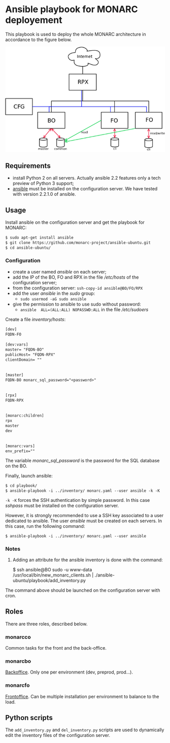# Ansible playbook for MONARC deployement

This playbook is used to deploy the whole MONARC architecture in accordance to
the figure below.

![MONARC architecture](images/monarc-architecture.png "MONARC architecture")


## Requirements

* install Python 2 on all servers. Actually ansible 2.2 features only a tech
  preview of Python 3 support;
* [ansible](https://www.ansible.com/) must be installed on the configuration
  server. We have tested with version 2.2.1.0 of ansible.


## Usage


Install ansible on the configuration server and get the playbook for MONARC:

    $ sudo apt-get install ansible
    $ git clone https://github.com/monarc-project/ansible-ubuntu.git
    $ cd ansible-ubuntu/

### Configuration

* create a user named *ansible* on each server;
* add the IP of the BO, FO and RPX in the file */etc/hosts* of the
  configuration server;
* from the configuration server: ``ssh-copy-id ansible@BO/FO/RPX``
* add the user *ansible* in the *sudo* group:
  * ``sudo usermod -aG sudo ansible``
* give the permission to ansible to use sudo without password:
  * ``ansible  ALL=(ALL:ALL) NOPASSWD:ALL`` in the file */etc/sudoers*

Create a file _inventory/hosts_:

    [dev]
    FQDN-FO

    [dev:vars]
    master= "FQDN-BO"
    publicHost= "FQDN-RPX"
    clientDomain= ""


    [master]
    FQDN-BO monarc_sql_password="<password>"


    [rpx]
    FQDN-RPX


    [monarc:children]
    rpx
    master
    dev


    [monarc:vars]
    env_prefix=""

The variable *monarc\_sql\_password* is the password for the SQL database
on the BO.


Finally, launch ansible:

    $ cd playbook/
    $ ansible-playbook -i ../inventory/ monarc.yaml --user ansible -k -K

``-k -K`` forces the SSH authentication by simple password. In this case
*sshpass* must be installed on the configuration server.

However, it is strongly recommended to use a SSH key associated to a user
dedicated to ansible. The user *ansible* must be created on each servers.
In this case, run the following command:

    $ ansible-playbook -i ../inventory/ monarc.yaml --user ansible



### Notes

1. Adding an attribute for the ansible inventory is done with the command:

    $ ssh ansible@BO sudo -u www-data /usr/local/bin/new_monarc_clients.sh | ./ansible-ubuntu/playbook/add_inventory.py

The command above should be launched on the configuration server with cron.


## Roles

There are three roles, described below.

### monarcco

Common tasks for the front and the back-office.

### monarcbo

[Backoffice](https://github.com/monarc-project/MonarcAppBO).
Only one per environment (dev, preprod, prod...).

### monarcfo

[Frontoffice](https://github.com/monarc-project/MonarcAppFO).
Can be multiple installation per environment to balance to the load.


## Python scripts

The `add_inventory.py` and `del_inventory.py` scripts are used to dynamically
edit the inventory files of the configuration server.
